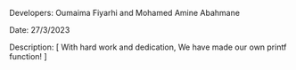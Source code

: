 Developers: Oumaima Fiyarhi and Mohamed Amine Abahmane

Date: 27/3/2023

Description: [ With hard work and dedication, We have made our own printf function! ]
